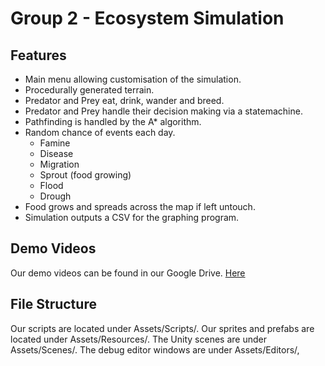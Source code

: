 # Group 2 - Ecosystem Simulation
## Features
- Main menu allowing customisation of the simulation.
- Procedurally generated terrain.
- Predator and Prey eat, drink, wander and breed.
- Predator and Prey handle their decision making via a statemachine.
- Pathfinding is handled by the A* algorithm.
- Random chance of events each day.
   - Famine
   - Disease
   - Migration
   - Sprout (food growing)
   - Flood
   - Drough
- Food grows and spreads across the map if left untouch.
- Simulation outputs a CSV for the graphing program.
## Demo Videos
Our demo videos can be found in our Google Drive. [Here](https://drive.google.com/drive/folders/1ClO55VfRwC4rHZME1-XhBuLLDhaa5OhJ?usp=sharing)
## File Structure
Our scripts are located under Assets/Scripts/.
Our sprites and prefabs are located under Assets/Resources/.
The Unity scenes are under Assets/Scenes/.
The debug editor windows are under Assets/Editors/,
